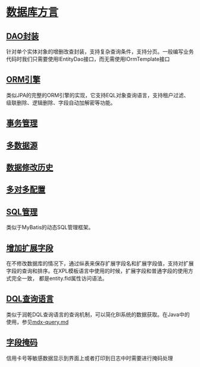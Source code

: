 # [数据库方言](dialect.md)

## [DAO封装](dao.md)

针对单个实体对象的增删改查封装，支持复杂查询条件，支持分页。一般编写业务代码时我们只需要使用IEntityDao接口，而无需使用IOrmTemplate接口

## [ORM引擎](orm.md)

类似JPA的完整的ORM引擎的实现，它支持EQL对象查询语言，支持租户过滤、级联删除、逻辑删除、字段自动加解密等功能。

## [事务管理](transaction.md)

## [多数据源](multi-db.md)

## [数据修改历史](data-change-log.md)

## [多对多配置](many-to-many.md)

## [SQL管理](sql-lib.md)

类似于MyBatis的动态SQL管理框架。

## [增加扩展字段](ext-field.md)

在不修改数据库的情况下，通过纵表来保存扩展字段名和扩展字段值，支持对扩展字段的查询和排序。在XPL模板语言中使用的时候，扩展字段和普通字段的使用方式完全一致，
都是entity.fld属性访问语法。

## [DQL查询语言](dql.md)

类似于润乾DQL查询语言的查询机制，可以简化BI系统的数据获取。在Java中的使用，参见[mdx-query.md](mdx-query.md)

## [字段掩码](field-masking.md)

信用卡号等敏感数据显示到界面上或者打印到日志中时需要进行掩码处理
